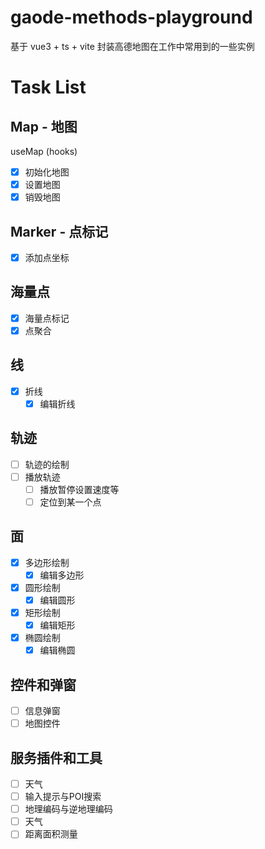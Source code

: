 # gaode-methods-playground

基于 vue3 + ts + vite 封装高德地图在工作中常用到的一些实例

# Task List

## Map - 地图
useMap (hooks)
- [x] 初始化地图
- [x] 设置地图
- [x] 销毁地图
## Marker - 点标记
- [x] 添加点坐标
## 海量点
- [x] 海量点标记
- [x] 点聚合
## 线
- [x] 折线
  - [x] 编辑折线
## 轨迹
- [ ] 轨迹的绘制
- [ ] 播放轨迹
  - [ ] 播放暂停设置速度等
  - [ ] 定位到某一个点
## 面
- [x] 多边形绘制
  - [x] 编辑多边形
- [x] 圆形绘制
  - [x] 编辑圆形
- [x] 矩形绘制
  - [x] 编辑矩形
- [x] 椭圆绘制
  - [x] 编辑椭圆
## 控件和弹窗
- [ ] 信息弹窗
- [ ] 地图控件
## 服务插件和工具
- [ ] 天气
- [ ] 输入提示与POI搜索
- [ ] 地理编码与逆地理编码
- [ ] 天气
- [ ] 距离面积测量
